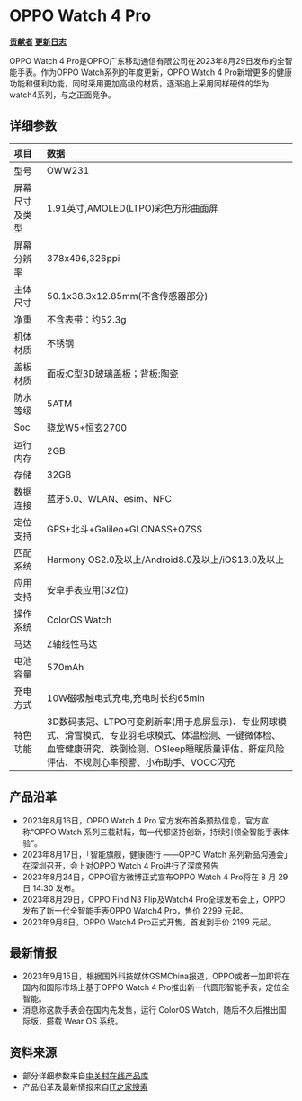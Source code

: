 # OPPO Watch 4 Pro

**[贡献者](./wiki_notes_/OPPO%20Watch%204%20Pro_authors.md)          [更新日志](./wiki_notes_/OPPO%20Watch%204%20Pro_versions.md)**

OPPO Watch 4 Pro是OPPO广东移动通信有限公司在2023年8月29日发布的全智能手表。作为OPPO Watch系列的年度更新，OPPO Watch 4 Pro新增更多的健康功能和便利功能，同时采用更加高级的材质，逐渐追上采用同样硬件的华为watch4系列，与之正面竞争。

## 详细参数

| 项目           | 数据                                                                                                                                                                                                 |
| :------------- | :--------------------------------------------------------------------------------------------------------------------------------------------------------------------------------------------------- |
| 型号           | OWW231                                                                                                                                                                                               |
| 屏幕尺寸及类型 | 1.91英寸,AMOLED(LTPO)彩色方形曲面屏                                                                                                                                                                  |
| 屏幕分辨率     | 378x496,326ppi                                                                                                                                                                                       |
| 主体尺寸       | 50.1x38.3x12.85mm(不含传感器部分)                                                                                                                                                                    |
| 净重           | 不含表带：约52.3g                                                                                                                                                                                    |
| 机体材质       | 不锈钢                                                                                                                                                                                               |
| 盖板材质       | 面板:C型3D玻璃盖板；背板:陶瓷                                                                                                                                                                        |
| 防水等级       | 5ATM                                                                                                                                                                                                 |
| Soc            | 骁龙W5+恒玄2700                                                                                                                                                                                      |
| 运行内存       | 2GB                                                                                                                                                                                                  |
| 存储           | 32GB                                                                                                                                                                                                 |
| 数据连接       | 蓝牙5.0、WLAN、esim、NFC                                                                                                                                                                             |
| 定位支持       | GPS+北斗+Galileo+GLONASS+QZSS                                                                                                                                                                        |
| 匹配系统       | Harmony OS2.0及以上/Android8.0及以上/iOS13.0及以上                                                                                                                                                   |
| 应用支持       | 安卓手表应用(32位)                                                                                                                                                                                   |
| 操作系统       | ColorOS Watch                                                                                                                                                                                        |
| 马达           | Z轴线性马达                                                                                                                                                                                          |
| 电池容量       | 570mAh                                                                                                                                                                                               |
| 充电方式       | 10W磁吸触电式充电,充电时长约65min                                                                                                                                                                    |
| 特色功能       | 3D数码表冠、LTPO可变刷新率(用于息屏显示)、专业网球模式、滑雪模式、专业羽毛球模式、体温检测、一键微体检、血管健康研究、跌倒检测、OSleep睡眠质量评估、鼾症风险评估、不规则心率预警、小布助手、VOOC闪充 |

## 产品沿革

- 2023年8月16日，OPPO Watch 4 Pro 官方发布首条预热信息，官方宣称“OPPO Watch 系列三载耕耘，每一代都坚持创新，持续引领全智能手表体验”。
- 2023年8月17日，「智能旗舰，健康随行 ——OPPO Watch 系列新品沟通会」在深圳召开，会上对OPPO Watch 4 Pro进行了深度预告
- 2023年8月24日，OPPO官方微博正式宣布OPPO Watch 4 Pro将在 8 月 29 日 14:30 发布。
- 2023年8月29日，OPPO Find N3 Flip及Watch4 Pro全球发布会上，OPPO发布了新一代全智能手表OPPO Watch4 Pro，售价 2299 元起。
- 2023年9月8日，OPPO Watch4 Pro正式开售，首发到手价 2199 元起。

## 最新情报

- 2023年9月15日，根据国外科技媒体GSMChina报道，OPPO或者一加即将在国内和国际市场上基于OPPO Watch 4 Pro推出新一代圆形智能手表，定位全智能。
- 消息称这款手表会在国内先发售，运行 ColorOS Watch，随后不久后推出国际版，搭载 Wear OS 系统。

## 资料来源

- 部分详细参数来自[中关村在线产品库](https://detail.zol.com.cn/1857/1856837/param.shtml)
- 产品沿革及最新情报来自[IT之家搜索](https://www.ithome.com/search/oppo%20watch4.html)
